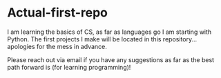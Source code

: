 # Actual-first-repo
I am learning the basics of CS, as far as languages go I am starting with Python. The first projects I make will be located in this repository... apologies for the mess in advance.

Please reach out via email if you have any suggestions as far as the best path forward is (for learning programming)!
